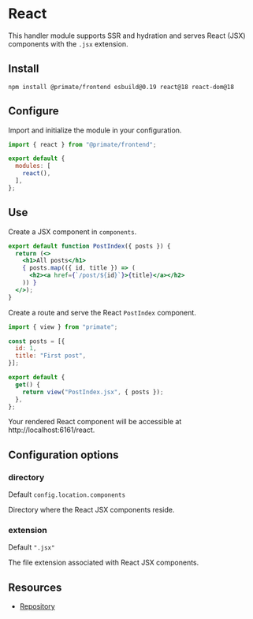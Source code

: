 # React

This handler module supports SSR and hydration and serves React (JSX)
components with the `.jsx` extension.

## Install

`npm install @primate/frontend esbuild@0.19 react@18 react-dom@18`

## Configure

Import and initialize the module in your configuration.

```js caption=primate.config.js
import { react } from "@primate/frontend";

export default {
  modules: [
    react(),
  ],
};
```

## Use

Create a JSX component in `components`.

```jsx caption=components/PostIndex.jsx
export default function PostIndex({ posts }) {
  return (<>
    <h1>All posts</h1>
    { posts.map(({ id, title }) => (
      <h2><a href={`/post/${id}`}>{title}</a></h2>
    )) }
  </>);
}
```

Create a route and serve the React `PostIndex` component.

```js caption=routes/react.js
import { view } from "primate";

const posts = [{
  id: 1,
  title: "First post",
}];

export default {
  get() {
    return view("PostIndex.jsx", { posts });
  },
};
```

Your rendered React component will be accessible at
http://localhost:6161/react.

## Configuration options

### directory

Default `config.location.components`

Directory where the React JSX components reside.

### extension

Default `".jsx"`

The file extension associated with React JSX components.

## Resources

* [Repository][repo]

[repo]: https://github.com/primatejs/primate/tree/master/packages/frontend
